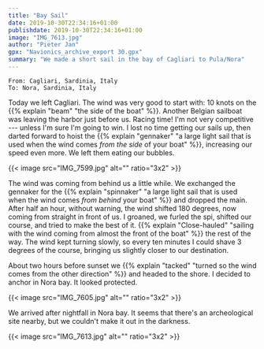 ```yaml
---
title: "Bay Sail"
date: 2019-10-30T22:34:16+01:00
publishdate: 2019-10-30T22:34:16+01:00
image: "IMG_7613.jpg"
author: "Pieter Jan"
gpx: "Navionics_archive_export 30.gpx"
summary: "We made a short sail in the bay of Cagliari to Pula/Nora"
---
```


`From: Cagliari, Sardinia, Italy`<br/>
`To: Nora, Sardinia, Italy`

Today we left Cagliari. The wind was very good to start with: 10 knots on the {{% explain "beam" "the side of the boat" %}}. Another Belgian sailboat was leaving the harbor just before us. Racing time! I'm not very competitive --- unless I'm sure I'm going to win. I lost no time getting our sails up, then darted forward to hoist the {{% explain "gennaker" "a large light sail that is used when the wind comes _from the side_ of your boat" %}}, increasing our speed even more. We left them eating our bubbles.

{{< image src="IMG_7599.jpg" alt="" ratio="3x2" >}}

The wind was coming from behind us a little while. We exchanged the gennaker for the {{% explain "spinnaker" "a large light sail that is used when the wind comes _from behind_ your boat" %}} and dropped the main. After half an hour, without warning, the wind shifted 180 degrees, now coming from straight in front of us. I groaned, we furled the spi, shifted our course, and tried to make the best of it. {{% explain "Close-hauled" "sailing with the wind coming from almost the front of the boat" %}} the rest of the way. The wind kept turning slowly, so every ten minutes I could shave 3 degrees of the course, bringing us slightly closer to our destination.

About two hours before sunset we {{% explain "tacked" "turned so the wind comes from the other direction" %}} and headed to the shore. I decided to anchor in Nora bay. It looked protected.

{{< image src="IMG_7605.jpg" alt="" ratio="3x2" >}}

We arrived after nightfall in Nora bay. It seems that there's an archeological site nearby, but we couldn't make it out in the darkness.

{{< image src="IMG_7613.jpg" alt="" ratio="3x2" >}}


